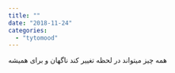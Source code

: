 ```yaml
---
title: ""
date: "2018-11-24"
categories: 
  - "tytomood"
---
```


همه چیز میتواند در لحظه تغییر کند ناگهان و برای همیشه
